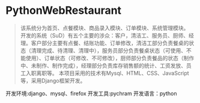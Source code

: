 # PythonWebRestaurant

> 该系统分为首页、点餐模块、商品录入模块、订单模块、系统管理模块。 开发的系统（SuD）有五个主要的涉众：客户，清洁工、服务员、厨师、经理。客户部分主要有点餐、结账功能、订单修改，清洁工部分负责餐桌的状态（清理完成、待清理、清理中），服务员部分负责餐桌状态（可使用、不能使用）、订单状态（可修改、不可修改），厨师部分负责餐品的状态（制作中、未制作、制作完成），经理部分负责库存销售额的统计、工资发放、员工入职离职等。 本项目采用的技术有Mysql、HTML、CSS、JavaScript等，采用Django框架开发。

开发环境:django、mysql、firefox
开发工具:pychram
开发语言：python

